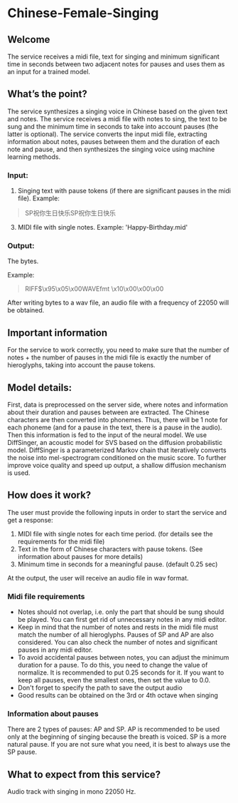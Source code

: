 # Chinese-Female-Singing

## Welcome
The service receives a midi file, text for singing and minimum significant time in seconds between two adjacent notes for pauses and uses them as an input for a trained model.

## What’s the point?
The service synthesizes a singing voice in Chinese based on the given text and notes. The service receives a midi file with notes to sing, the text to be sung and the minimum time in seconds to take into account pauses (the latter is optional). The service converts the input midi file, extracting information about notes, pauses between them and the duration of each note and pause, and then synthesizes the singing voice using machine learning methods.

### Input:

1. Singing text with pause tokens (if there are significant pauses in the midi file). Example: 

> SP祝你生日快乐SP祝你生日快乐

3. MIDI file with single notes. Example: 'Happy-Birthday.mid'

### Output:

The bytes.

Example: 

> RIFF$\x95\x05\x00WAVEfmt \x10\x00\x00\x00

After writing bytes to a wav file, an audio file with a frequency of 22050 will be obtained.

## Important information

For the service to work correctly, you need to make sure that the number of notes + the number of pauses in the midi file is exactly the number of hieroglyphs, taking into account the pause tokens.

## Model details:

First, data is preprocessed on the server side, where notes and information about their duration and pauses between are extracted. The Chinese characters are then converted into phonemes. Thus, there will be 1 note for each phoneme (and for a pause in the text, there is a pause in the audio). Then this information is fed to the input of the neural model. We use DiffSinger, an acoustic model for SVS based on the diffusion probabilistic model. DiffSinger is a parameterized Markov chain that iteratively converts the noise into mel-spectrogram conditioned on the music score. To further improve voice quality and speed up output, a shallow diffusion mechanism is used.

## How does it work?
The user must provide the following inputs in order to start the service and get a response:

1. MIDI file with single notes for each time period. (for details see the requirements for the midi file)
2. Text in the form of Chinese characters with pause tokens. (See information about pauses for more details)
3. Minimum time in seconds for a meaningful pause. (default 0.25 sec)

At the output, the user will receive an audio file in wav format.
### Midi file requirements

* Notes should not overlap, i.e. only the part that should be sung should be played. You can first get rid of unnecessary notes in any midi editor.
* Keep in mind that the number of notes and rests in the midi file must match the number of all hieroglyphs. Pauses of SP and AP are also considered. You can also check the number of notes and significant pauses in any midi editor.
* To avoid accidental pauses between notes, you can adjust the minimum duration for a pause. To do this, you need to change the value of normalize. It is recommended to put 0.25 seconds for it. If you want to keep all pauses, even the smallest ones, then set the value to 0.0.
* Don't forget to specify the path to save the output audio
* Good results can be obtained on the 3rd or 4th octave when singing

### Information about pauses

There are 2 types of pauses: AP and SP. AP is recommended to be used only at the beginning of singing because the breath is voiced. SP is a more natural pause. If you are not sure what you need, it is best to always use the SP pause.

## What to expect from this service?

Audio track with singing in mono 22050 Hz.


